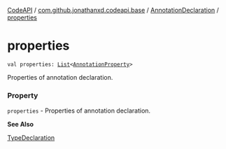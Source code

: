 [CodeAPI](../../index.md) / [com.github.jonathanxd.codeapi.base](../index.md) / [AnnotationDeclaration](index.md) / [properties](.)

# properties

`val properties: `[`List`](https://kotlinlang.org/api/latest/jvm/stdlib/kotlin.collections/-list/index.html)`<`[`AnnotationProperty`](../-annotation-property/index.md)`>`

Properties of annotation declaration.

### Property

`properties` - Properties of annotation declaration.

**See Also**

[TypeDeclaration](../-type-declaration/index.md)

